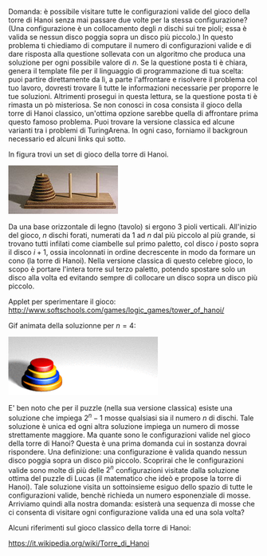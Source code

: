 Domanda: è possibile visitare tutte le configurazioni valide del gioco della torre di Hanoi senza mai passare due volte per la stessa configurazione? (Una configurazione è un collocamento degli $n$ dischi sui tre pioli; essa è valida se nessun disco poggia sopra un disco più piccolo.)
In questo problema ti chiediamo di computare il numero di configurazioni valide e di dare risposta alla questione sollevata con un algoritmo che produca una soluzione per ogni possibile valore di $n$.
Se la questione posta ti è chiara, genera il template file per il linguaggio di programmazione di tua scelta: puoi partire direttamente da lì, a parte l'affrontare e risolvere il problema col tuo lavoro, dovresti trovare lì tutte le informazioni necessarie per proporre le tue soluzioni.
Altrimenti prosegui in questa lettura, se la questione posta ti è rimasta un pò misteriosa.
Se non conosci in cosa consista il gioco della torre di Hanoi classico, un'ottima opzione sarebbe quella di affrontare prima questo famoso problema. Puoi trovare la versione classica ed alcune varianti tra i problemi di TuringArena. In ogni caso, forniamo il backgroun necessario ed alcuni links quì sotto. 

In figura trovi un set di gioco della torre di Hanoi.

![Hanoi tower with $8$ disks.](figures/220px-Tower_of_Hanoi.jpeg)

Da una base orizzontale di legno (tavolo) si ergono $3$ pioli verticali.
All'inizio del gioco, $n$ dischi forati, numerati da $1$ ad $n$ dal più piccolo al più grande, si trovano tutti infilati come ciambelle sul primo paletto, col disco $i$ posto sopra il disco $i+1$, ossia incolonnati in ordine decrescente in modo da formare un cono (la torre di Hanoi). Nella versione classica di questo celebre gioco, lo scopo è portare l'intera torre sul terzo paletto, potendo spostare solo un disco alla volta ed evitando sempre di collocare un disco sopra un disco più piccolo. 


Applet per sperimentare il gioco:
http://www.softschools.com/games/logic_games/tower_of_hanoi/


Gif animata della soluzionne per $n=4$:

![optimal solution for $n=4$](figures/Tower_of_Hanoi_4.gif)

E' ben noto che per il puzzle (nella sua versione classica) esiste una soluzione che impiega $2^n-1$ mosse qualsiasi sia il numero $n$ di dischi. Tale soluzione è unica ed ogni altra soluzione impiega un numero di mosse strettamente maggiore.
Ma quante sono le configurazioni valide nel gioco della torre di Hanoi?
Questa è una prima domanda cui in sostanza dovrai rispondere.
Una definizione: una configurazione è valida quando nessun disco poggia sopra un disco più piccolo.
Scoprirai che le configurazioni valide sono molte di più delle $2^n$ configurazioni visitate dalla soluzione ottima del puzzle di Lucas (il matematico che ideò e propose la torre di Hanoi). Tale soluzione visita un sottoinsieme esiguo dello spazio di tutte le configurazioni valide, benchè richieda un numero esponenziale di mosse.
Arriviamo quindi alla nostra domanda:
esisterà una sequenza di mosse che ci consenta di visitare ogni configurazione valida una ed una sola volta?


Alcuni riferimenti sul gioco classico della torre di Hanoi:

https://it.wikipedia.org/wiki/Torre_di_Hanoi